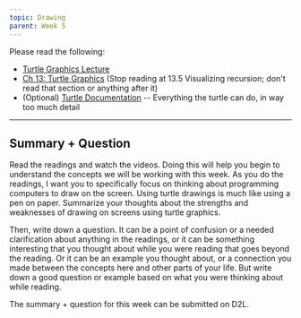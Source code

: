 ```yaml
---
topic: Drawing
parent: Week 5
---
```


Please read the following:

* [Turtle Graphics Lecture](https://www.cs.auckland.ac.nz/courses/compsci111ssc/lectures/LectureSlides/L25_Python3.pdf)
* [Ch 13: Turtle Graphics](https://eecs.wsu.edu/~schneidj/PyBook/chap13.pdf) (Stop reading at 13.5 Visualizing recursion; don't read that section or anything after it)
* (Optional) [Turtle Documentation](https://docs.python.org/3/library/turtle.html) -- Everything the turtle can do, in
  way too much detail

--- 

## Summary + Question

Read the readings and watch the videos. Doing this will help you begin to understand the concepts we will be working
with this week. As you do the readings, I want you to specifically focus on thinking about programming computers to draw
on the screen.  Using turtle drawings is much like using a pen on paper.  Summarize your thoughts about the strengths
and weaknesses of drawing on screens using turtle graphics.

Then, write down a question. It can be a point of confusion or a needed clarification about anything in the readings, or
it can be something interesting that you thought about while you were reading that goes beyond the reading. Or it can be
an example you thought about, or a connection you made between the concepts here and other parts of your life. But write
down a good question or example based on what you were thinking about while reading.

The summary + question for this week can be submitted on D2L.


